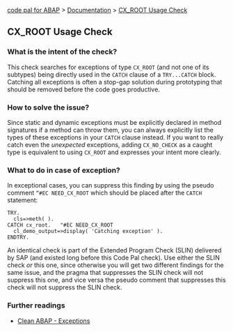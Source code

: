 [code pal for ABAP](../../README.md) > [Documentation](../check_documentation.md) > [CX_ROOT Usage Check](cx-root-usage.md)

## CX_ROOT Usage Check


### What is the intent of the check?

This check searches for exceptions of type `CX_ROOT` (and not one of its subtypes) being directly used in the `CATCH` clause of a `TRY...CATCH` block. Catching all exceptions is often a stop-gap solution during prototyping that should be removed before the code goes productive. 

### How to solve the issue?

Since static and dynamic exceptions must be explicitly declared in method signatures if a method can throw them, you can always explicitly list the types of these exceptions in your `CATCH` clause instead. If you want to really catch even the *unexpected* exceptions, adding `CX_NO_CHECK` as a caught type is equivalent to using `CX_ROOT` and expresses your intent more clearly.

### What to do in case of exception?

In exceptional cases, you can suppress this finding by using the pseudo comment `“#EC NEED_CX_ROOT` which should be placed after the `CATCH` statement: 

```abap
TRY.
  cls=>meth( ).
CATCH cx_root.   "#EC NEED_CX_ROOT
  cl_demo_output=>display( 'Catching exception' ).
ENDTRY.
```

An identical check is part of the Extended Program Check (SLIN) delivered by SAP (and existed long before this Code Pal check). Use either the SLIN check *or* this one, since otherwise you will get two different findings for the same issue, and the pragma that suppresses the SLIN check will not suppress this one, and vice versa the pseudo comment that suppresses this check will not suppress the SLIN check.

### Further readings

 - [Clean ABAP - Exceptions](https://github.com/SAP/styleguides/blob/main/clean-abap/CleanABAP.md#exceptions)